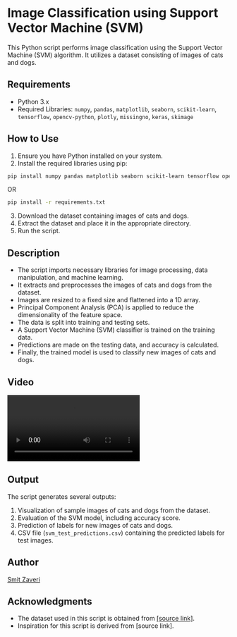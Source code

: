 # Image Classification using Support Vector Machine (SVM)

This Python script performs image classification using the Support Vector Machine (SVM) algorithm. It utilizes a dataset consisting of images of cats and dogs.

## Requirements
- Python 3.x
- Required Libraries: `numpy`, `pandas`, `matplotlib`, `seaborn`, `scikit-learn`, `tensorflow`, `opencv-python`, `plotly`, `missingno`, `keras`, `skimage`

## How to Use
1. Ensure you have Python installed on your system.
2. Install the required libraries using pip:
```bash
pip install numpy pandas matplotlib seaborn scikit-learn tensorflow opencv-python plotly missingno keras scikit-image
```
OR
```bash
pip install -r requirements.txt
```

3. Download the dataset containing images of cats and dogs.
4. Extract the dataset and place it in the appropriate directory.
5. Run the script.

## Description
- The script imports necessary libraries for image processing, data manipulation, and machine learning.
- It extracts and preprocesses the images of cats and dogs from the dataset.
- Images are resized to a fixed size and flattened into a 1D array.
- Principal Component Analysis (PCA) is applied to reduce the dimensionality of the feature space.
- The data is split into training and testing sets.
- A Support Vector Machine (SVM) classifier is trained on the training data.
- Predictions are made on the testing data, and accuracy is calculated.
- Finally, the trained model is used to classify new images of cats and dogs.

## Video
![Video](03.mp4)

## Output
The script generates several outputs:
1. Visualization of sample images of cats and dogs from the dataset.
2. Evaluation of the SVM model, including accuracy score.
3. Prediction of labels for new images of cats and dogs.
4. CSV file (`svm_test_predictions.csv`) containing the predicted labels for test images.

## Author
[Smit Zaveri](https://github.com/Smit-Zaveri)

## Acknowledgments
- The dataset used in this script is obtained from [\[source link\]](https://www.kaggle.com/code/smitzaveri/svm-dog-cat/input).
- Inspiration for this script is derived from [source link].


